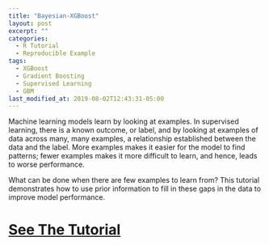 ```yaml
---
title: "Bayesian-XGBoost"
layout: post
excerpt: ""
categories:
  - R Tutorial
  - Reproducible Example
tags:
  - XGBoost
  - Gradient Boosting
  - Supervised Learning
  - GBM
last_modified_at: 2019-08-02T12:43:31-05:00
---
```


Machine learning models learn by looking at examples. In supervised learning, there is a known outcome, or label, and by looking at examples of data across many, many examples, a relationship established between the data and the label. More examples makes it easier for the model to find patterns; fewer examples makes it more difficult to learn, and hence, leads to worse performance.

What can be done when there are few examples to learn from?  This tutorial demonstrates how to use prior information to fill in these gaps in the data to improve model performance.

# [See The Tutorial](https://nbviewer.jupyter.org/github/sdcastillo/Prior-Weights-with-XGboost/blob/master/xgb_with_prior.html)
